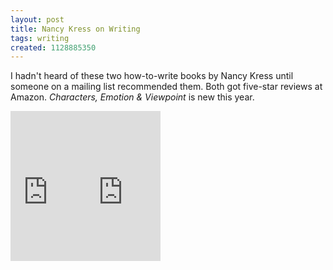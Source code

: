 ```yaml
---
layout: post
title: Nancy Kress on Writing
tags: writing
created: 1128885350
---
```

<p>I hadn't heard of these two how-to-write books by Nancy Kress until someone on a mailing list recommended them.  Both got five-star reviews at Amazon.  <em>Characters, Emotion &amp; Viewpoint</em> is new this year.</p>
<!--break-->
<iframe src="http://rcm.amazon.com/e/cm?t=mcdema-20&o=1&p=8&l=as1&asins=1582973164&fc1=000000&=1&lc1=004477&bc1=ffffff&lt1=_top&IS2=1&bg1=ffffff&f=ifr" style="width:120px;height:240px;" scrolling="no" marginwidth="0" marginheight="0" frameborder="0"></iframe><iframe src="http://rcm.amazon.com/e/cm?t=mcdema-20&o=1&p=8&l=as1&asins=0898799058&fc1=000000&=1&lc1=004477&bc1=ffffff&lt1=_top&IS2=1&bg1=ffffff&f=ifr" style="width:120px;height:240px;" scrolling="no" marginwidth="0" marginheight="0" frameborder="0"></iframe>
